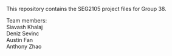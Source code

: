This repository contains the SEG2105 project files for Group 38.  

Team members:  
Siavash Khalaj  
Deniz Sevinc  
Austin Fan  
Anthony Zhao  
